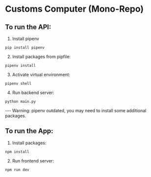 # Customs Computer (Mono-Repo)

## To run the API:
1. Install pipenv
```
pip install pipenv 
```
2. Install packages from pipfile:
```
pipenv install 
```
3. Activate virtual environment:
```
pipenv shell 
```
4. Run backend server:
```
python main.py
```

--- Warning: pipenv outdated, you may need to install some additional packages.

## To run the App:

1. Install packages:
```
npm install 
```
2. Run frontend server:
```
npm run dev
```
  
